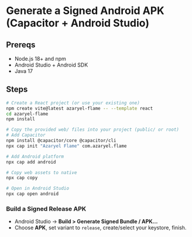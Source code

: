 # Generate a Signed Android APK (Capacitor + Android Studio)

## Prereqs
- Node.js 18+ and npm
- Android Studio + Android SDK
- Java 17

## Steps
```bash
# Create a React project (or use your existing one)
npm create vite@latest azaryel-flame -- --template react
cd azaryel-flame
npm install

# Copy the provided web/ files into your project (public/ or root)
# Add Capacitor
npm install @capacitor/core @capacitor/cli
npx cap init "Azaryel Flame" com.azaryel.flame

# Add Android platform
npx cap add android

# Copy web assets to native
npx cap copy

# Open in Android Studio
npx cap open android
```
### Build a Signed Release APK
- Android Studio → **Build > Generate Signed Bundle / APK...**
- Choose **APK**, set variant to `release`, create/select your keystore, finish.
